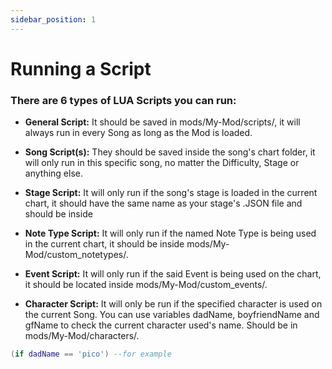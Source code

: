 ```yaml
---
sidebar_position: 1
---
```


# Running a Script

### There are 6 types of LUA Scripts you can run:

- **General Script:** It should be saved in mods/My-Mod/scripts/, it will always run in every Song as long as the Mod is loaded.

- **Song Script(s):** They should be saved inside the song's chart folder, it will only run in this specific song, no matter the Difficulty, Stage or anything else.

- **Stage Script:** It will only run if the song's stage is loaded in the current chart, it should have the same name as your stage's .JSON file and should be inside

- **Note Type Script:** It will only run if the named Note Type is being used in the current chart, it should be inside mods/My-Mod/custom_notetypes/.

- **Event Script:** It will only run if the said Event is being used on the chart, it should be located inside mods/My-Mod/custom_events/.

- **Character Script:** It will only be run if the specified character is used on the current Song. You can use variables dadName, boyfriendName and gfName to check the current character used's name. Should be in mods/My-Mod/characters/.

```lua
(if dadName == 'pico') --for example
```
